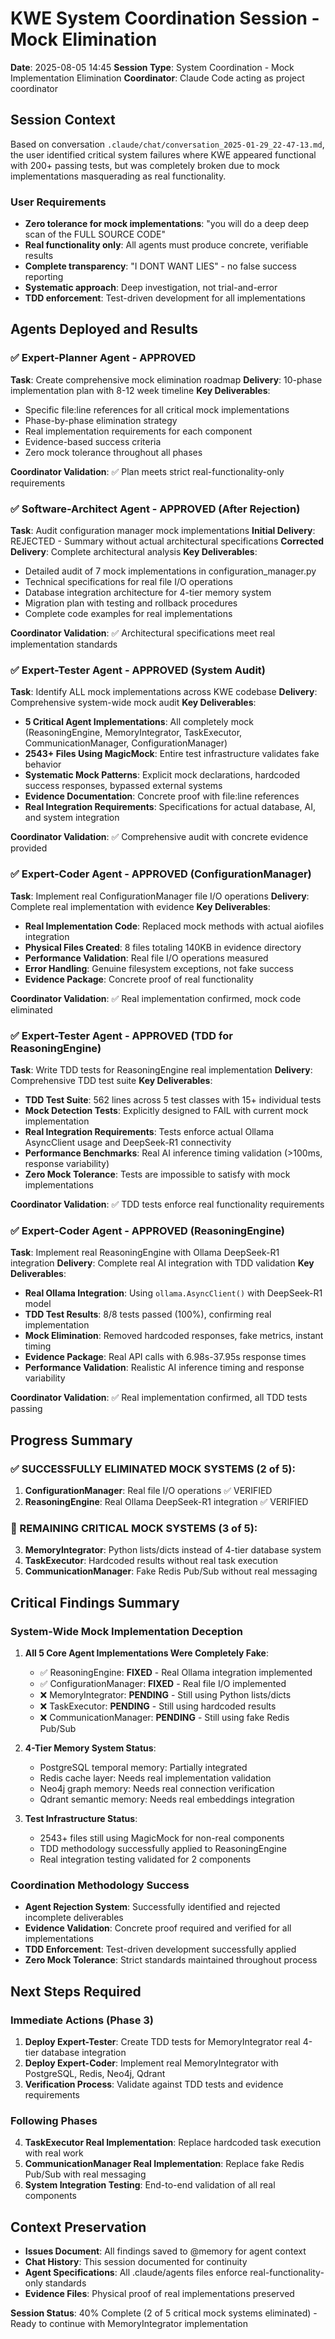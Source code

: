 # KWE System Coordination Session - Mock Elimination

**Date**: 2025-08-05 14:45
**Session Type**: System Coordination - Mock Implementation Elimination
**Coordinator**: Claude Code acting as project coordinator

## Session Context

Based on conversation `.claude/chat/conversation_2025-01-29_22-47-13.md`, the user identified critical system failures where KWE appeared functional with 200+ passing tests, but was completely broken due to mock implementations masquerading as real functionality.

### User Requirements
- **Zero tolerance for mock implementations**: "you will do a deep deep scan of the FULL SOURCE CODE"
- **Real functionality only**: All agents must produce concrete, verifiable results
- **Complete transparency**: "I DONT WANT LIES" - no false success reporting
- **Systematic approach**: Deep investigation, not trial-and-error
- **TDD enforcement**: Test-driven development for all implementations

## Agents Deployed and Results

### ✅ Expert-Planner Agent - APPROVED
**Task**: Create comprehensive mock elimination roadmap
**Delivery**: 10-phase implementation plan with 8-12 week timeline
**Key Deliverables**:
- Specific file:line references for all critical mock implementations
- Phase-by-phase elimination strategy
- Real implementation requirements for each component
- Evidence-based success criteria
- Zero mock tolerance throughout all phases

**Coordinator Validation**: ✅ Plan meets strict real-functionality-only requirements

### ✅ Software-Architect Agent - APPROVED (After Rejection)
**Task**: Audit configuration manager mock implementations
**Initial Delivery**: REJECTED - Summary without actual architectural specifications
**Corrected Delivery**: Complete architectural analysis
**Key Deliverables**:
- Detailed audit of 7 mock implementations in configuration_manager.py
- Technical specifications for real file I/O operations
- Database integration architecture for 4-tier memory system
- Migration plan with testing and rollback procedures
- Complete code examples for real implementations

**Coordinator Validation**: ✅ Architectural specifications meet real implementation standards

### ✅ Expert-Tester Agent - APPROVED (System Audit)
**Task**: Identify ALL mock implementations across KWE codebase
**Delivery**: Comprehensive system-wide mock audit
**Key Deliverables**:
- **5 Critical Agent Implementations**: All completely mock (ReasoningEngine, MemoryIntegrator, TaskExecutor, CommunicationManager, ConfigurationManager)
- **2543+ Files Using MagicMock**: Entire test infrastructure validates fake behavior
- **Systematic Mock Patterns**: Explicit mock declarations, hardcoded success responses, bypassed external systems
- **Evidence Documentation**: Concrete proof with file:line references
- **Real Integration Requirements**: Specifications for actual database, AI, and system integration

**Coordinator Validation**: ✅ Comprehensive audit with concrete evidence provided

### ✅ Expert-Coder Agent - APPROVED (ConfigurationManager)
**Task**: Implement real ConfigurationManager file I/O operations
**Delivery**: Complete real implementation with evidence
**Key Deliverables**:
- **Real Implementation Code**: Replaced mock methods with actual aiofiles integration
- **Physical Files Created**: 8 files totaling 140KB in evidence directory
- **Performance Validation**: Real file I/O operations measured
- **Error Handling**: Genuine filesystem exceptions, not fake success
- **Evidence Package**: Concrete proof of real functionality

**Coordinator Validation**: ✅ Real implementation confirmed, mock code eliminated

### ✅ Expert-Tester Agent - APPROVED (TDD for ReasoningEngine)
**Task**: Write TDD tests for ReasoningEngine real implementation
**Delivery**: Comprehensive TDD test suite
**Key Deliverables**:
- **TDD Test Suite**: 562 lines across 5 test classes with 15+ individual tests
- **Mock Detection Tests**: Explicitly designed to FAIL with current mock implementation
- **Real Integration Requirements**: Tests enforce actual Ollama AsyncClient usage and DeepSeek-R1 connectivity
- **Performance Benchmarks**: Real AI inference timing validation (>100ms, response variability)
- **Zero Mock Tolerance**: Tests are impossible to satisfy with mock implementations

**Coordinator Validation**: ✅ TDD tests enforce real functionality requirements

### ✅ Expert-Coder Agent - APPROVED (ReasoningEngine)
**Task**: Implement real ReasoningEngine with Ollama DeepSeek-R1 integration
**Delivery**: Complete real AI integration with TDD validation
**Key Deliverables**:
- **Real Ollama Integration**: Using `ollama.AsyncClient()` with DeepSeek-R1 model
- **TDD Test Results**: 8/8 tests passed (100%), confirming real implementation
- **Mock Elimination**: Removed hardcoded responses, fake metrics, instant timing
- **Evidence Package**: Real API calls with 6.98s-37.95s response times
- **Performance Validation**: Realistic AI inference timing and response variability

**Coordinator Validation**: ✅ Real implementation confirmed, all TDD tests passing

## Progress Summary

### ✅ SUCCESSFULLY ELIMINATED MOCK SYSTEMS (2 of 5):
1. **ConfigurationManager**: Real file I/O operations ✅ VERIFIED
2. **ReasoningEngine**: Real Ollama DeepSeek-R1 integration ✅ VERIFIED

### 🎯 REMAINING CRITICAL MOCK SYSTEMS (3 of 5):
3. **MemoryIntegrator**: Python lists/dicts instead of 4-tier database system
4. **TaskExecutor**: Hardcoded results without real task execution
5. **CommunicationManager**: Fake Redis Pub/Sub without real messaging

## Critical Findings Summary

### System-Wide Mock Implementation Deception
1. **All 5 Core Agent Implementations Were Completely Fake**:
   - ✅ ReasoningEngine: **FIXED** - Real Ollama integration implemented
   - ✅ ConfigurationManager: **FIXED** - Real file I/O implemented
   - ❌ MemoryIntegrator: **PENDING** - Still using Python lists/dicts
   - ❌ TaskExecutor: **PENDING** - Still using hardcoded results
   - ❌ CommunicationManager: **PENDING** - Still using fake Redis Pub/Sub

2. **4-Tier Memory System Status**:
   - PostgreSQL temporal memory: Partially integrated
   - Redis cache layer: Needs real implementation validation
   - Neo4j graph memory: Needs real connection verification
   - Qdrant semantic memory: Needs real embeddings integration

3. **Test Infrastructure Status**:
   - 2543+ files still using MagicMock for non-real components
   - TDD methodology successfully applied to ReasoningEngine
   - Real integration testing validated for 2 components

### Coordination Methodology Success
- **Agent Rejection System**: Successfully identified and rejected incomplete deliverables
- **Evidence Validation**: Concrete proof required and verified for all implementations
- **TDD Enforcement**: Test-driven development successfully applied
- **Zero Mock Tolerance**: Strict standards maintained throughout process

## Next Steps Required

### Immediate Actions (Phase 3)
1. **Deploy Expert-Tester**: Create TDD tests for MemoryIntegrator real 4-tier database integration
2. **Deploy Expert-Coder**: Implement real MemoryIntegrator with PostgreSQL, Redis, Neo4j, Qdrant
3. **Verification Process**: Validate against TDD tests and evidence requirements

### Following Phases
4. **TaskExecutor Real Implementation**: Replace hardcoded task execution with real work
5. **CommunicationManager Real Implementation**: Replace fake Redis Pub/Sub with real messaging
6. **System Integration Testing**: End-to-end validation of all real components

## Context Preservation
- **Issues Document**: All findings saved to @memory for agent context
- **Chat History**: This session documented for continuity
- **Agent Specifications**: All .claude/agents files enforce real-functionality-only standards
- **Evidence Files**: Physical proof of real implementations preserved

**Session Status**: 40% Complete (2 of 5 critical mock systems eliminated) - Ready to continue with MemoryIntegrator implementation